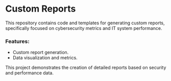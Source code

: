 # Custom Reports

This repository contains code and templates for generating custom reports, specifically focused on cybersecurity metrics and IT system performance.

### Features:
- Custom report generation.
- Data visualization and metrics.

This project demonstrates the creation of detailed reports based on security and performance data.

